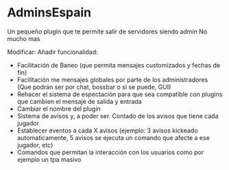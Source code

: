 # AdminsEspain
Un pequeño plugin que te permite salir de servidores siendo admin
No mucho mas

Modificar:
  Añadir funcionalidad:
  - Facilitación de Baneo (que permita mensajes customizados y fechas de fin)
  - Facilitación me mensajes globales por parte de los administradores (Que podrán ser por chat, bossbar o si se puede, GUI)
  - Rehacer el sistema de espectación para que sea compatible con plugins que cambien el mensaje de salida y entrada
  - Cambiar el nombre del plugin
  - Sistema de avisos y, a poder ser. Contado de los avisos que tiene cada jugador
  - Establecer eventos a cada X avisos (ejemplo: 3 avisos kickeado automaticamente, 5 avisos se ejecuta un comando que afecte a ese jugador, etc)
  - Comandos que permitan la interacción con los usuarios como por ejemplo un tpa masivo
